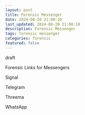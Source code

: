 ```yaml
---
layout: post
title: Forensic Messenger
date: 2024-08-20 21:00:10
last_updated: 2024-08-20 21:00:10
description: Forensic Messenger
tags: forensic messenger
categories: forensic
featured: false
---
```


draft

Forensic Links for Messengers

Signal

Telegram

Threema

WhatsApp
